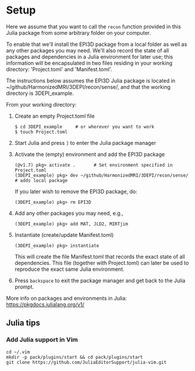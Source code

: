 # Setup

Here we assume that you want to call the `recon` function provided
in this Julia package from some arbitrary folder on your computer.

To enable that we'll install the EPI3D package from a local folder
as well as any other packages you may need.
We'll also record the state of all packages and dependencies in a Julia environment
for later use; this information will be encapsulated
in two files residing in your working directory: 
'Project.toml' and 'Manifest.toml'.

The instructions below assumes the EPI3D Julia package is located in
~/github/HarmonizedMRI/3DEPI/recon/sense/, and that the 
working directory is 3DEPI_example.

From your working directory:
1. Create an empty Project.toml file
   ```
   $ cd 3DEPI_example     # or wherever you want to work
   $ touch Project.toml
   ```

1. Start Julia and press `]` to enter the Julia package manager

1. Activate the (empty) environment and add the EPI3D package
   ```
   (@v1.7) pkg> activate .       # Set environment specified in Project.toml
   (3DEPI_example) pkg> dev ~/github/HarmonizedMRI/3DEPI/recon/sense/  # adds local package
   ```
   If you later wish to remove the EPI3D package, do:
   ```
   (3DEPI_example) pkg> rm EPI3D 
   ```

1. Add any other packages you may need, e.g.,
   ``` 
   (3DEPI_example) pkg> add MAT, JLD2, MIRTjim
   ``` 

1. Instantiate (create/update Manifest.toml)
   ```
   (3DEPI_example) pkg> instantiate
   ```
   This will create the file Manifest.toml that records the exact state of all
   dependencies. This file (together with Project.toml) can later
   be used to reproduce the exact same Julia environment.

1. Press `backspace` to exit the package manager and get back to the Julia prompt.

More info on packages and environments in Julia:
https://pkgdocs.julialang.org/v1/



## Julia tips

### Add Julia support in Vim
```
cd ~/.vim
mkdir -p pack/plugins/start && cd pack/plugins/start
git clone https://github.com/JuliaEditorSupport/julia-vim.git
```

